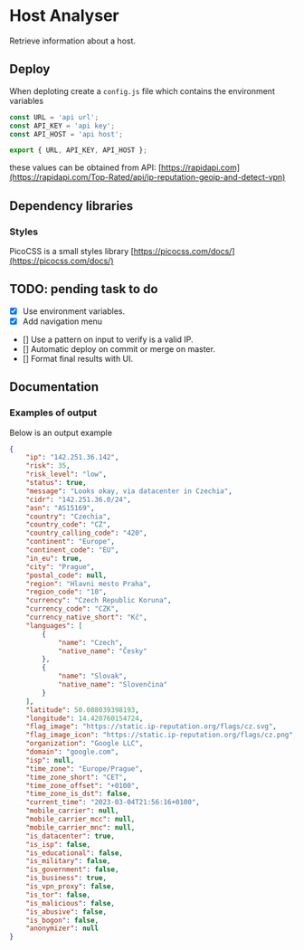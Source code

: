 # Host Analyser

Retrieve information about a host.

## Deploy

When deploting create a `config.js` file which contains the environment variables

```js
const URL = 'api url';
const API_KEY = 'api key';
const API_HOST = 'api host';

export { URL, API_KEY, API_HOST };
```

these values can be obtained from API: [https://rapidapi.com](https://rapidapi.com/Top-Rated/api/ip-reputation-geoip-and-detect-vpn)

## Dependency libraries

### Styles

PicoCSS is a small styles library [https://picocss.com/docs/](https://picocss.com/docs/)

## TODO: pending task to do

- [x] Use environment variables.
- [x] Add navigation menu
- [] Use a pattern on input to verify is a valid IP.
- [] Automatic deploy on commit or merge on master.
- [] Format final results with UI.

## Documentation

### Examples of output

Below is an output example

```json
{
    "ip": "142.251.36.142",
    "risk": 35,
    "risk_level": "low",
    "status": true,
    "message": "Looks okay, via datacenter in Czechia",
    "cidr": "142.251.36.0/24",
    "asn": "AS15169",
    "country": "Czechia",
    "country_code": "CZ",
    "country_calling_code": "420",
    "continent": "Europe",
    "continent_code": "EU",
    "in_eu": true,
    "city": "Prague",
    "postal_code": null,
    "region": "Hlavni mesto Praha",
    "region_code": "10",
    "currency": "Czech Republic Koruna",
    "currency_code": "CZK",
    "currency_native_short": "Kč",
    "languages": [
        {
            "name": "Czech",
            "native_name": "Česky"
        },
        {
            "name": "Slovak",
            "native_name": "Slovenčina"
        }
    ],
    "latitude": 50.088039398193,
    "longitude": 14.420760154724,
    "flag_image": "https://static.ip-reputation.org/flags/cz.svg",
    "flag_image_icon": "https://static.ip-reputation.org/flags/cz.png",
    "organization": "Google LLC",
    "domain": "google.com",
    "isp": null,
    "time_zone": "Europe/Prague",
    "time_zone_short": "CET",
    "time_zone_offset": "+0100",
    "time_zone_is_dst": false,
    "current_time": "2023-03-04T21:56:16+0100",
    "mobile_carrier": null,
    "mobile_carrier_mcc": null,
    "mobile_carrier_mnc": null,
    "is_datacenter": true,
    "is_isp": false,
    "is_educational": false,
    "is_military": false,
    "is_government": false,
    "is_business": true,
    "is_vpn_proxy": false,
    "is_tor": false,
    "is_malicious": false,
    "is_abusive": false,
    "is_bogon": false,
    "anonymizer": null
}
```
